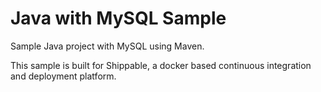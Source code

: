 Java with MySQL Sample
================
Sample Java project with MySQL using Maven.

This sample is built for Shippable, a docker based continuous integration and deployment platform.
